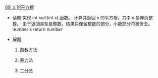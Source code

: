 [69. x 的平方根](https://leetcode-cn.com/problems/sqrtx/)

- 读题
  实现 int sqrt(int x) 函数。
  计算并返回 x 的平方根，其中 x 是非负整数。
  由于返回类型是整数，结果只保留整数的部分，小数部分将被舍去。
  number x
  return number
   
- 解题 
  1. 函数方法

  2. 暴力法

  3. 二分法